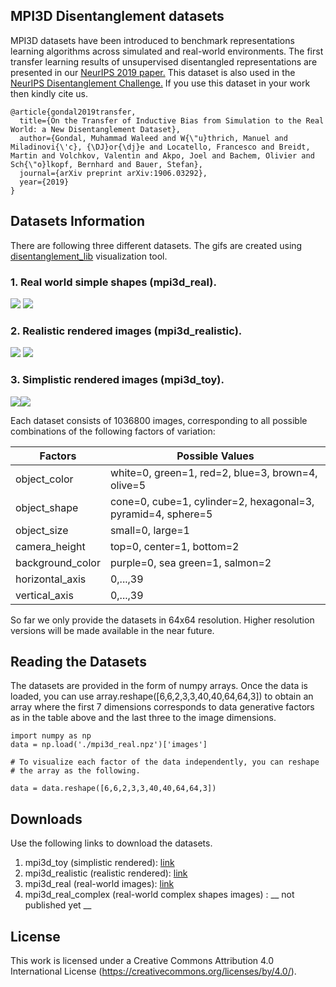## MPI3D Disentanglement datasets

MPI3D datasets have been introduced to benchmark representations learning algorithms across simulated and real-world environments. The first transfer learning results of unsupervised disentangled representations are presented in our [NeurIPS 2019 paper.](https://arxiv.org/abs/1906.03292) 
This dataset is also used in the [NeurIPS Disentanglement Challenge.](http://www.disentanglement-challenge.com)
If you use this dataset in your work then kindly cite us.
```
@article{gondal2019transfer,
  title={On the Transfer of Inductive Bias from Simulation to the Real World: a New Disentanglement Dataset},
  author={Gondal, Muhammad Waleed and W{\"u}thrich, Manuel and Miladinovi{\'c}, {\DJ}or{\dj}e and Locatello, Francesco and Breidt, Martin and Volchkov, Valentin and Akpo, Joel and Bachem, Olivier and Sch{\"o}lkopf, Bernhard and Bauer, Stefan},
  journal={arXiv preprint arXiv:1906.03292},
  year={2019}
}
```

## Datasets Information

There are following three different datasets. The gifs are created using [disentanglement_lib](https://github.com/google-research/disentanglement_lib) visualization tool.

### 1. Real world simple shapes (mpi3d_real).

<img src="https://github.com/rr-learning/disentanglement_dataset/blob/master/sample_gifs/real1.gif"/> <img src="https://github.com/rr-learning/disentanglement_dataset/blob/master/sample_gifs/real2.gif" />

### 2. Realistic rendered images (mpi3d_realistic).

<img src="https://github.com/rr-learning/disentanglement_dataset/blob/master/sample_gifs/realistic1.gif" /> <img src="https://github.com/rr-learning/disentanglement_dataset/blob/master/sample_gifs/realistic2.gif" />

### 3. Simplistic rendered images (mpi3d_toy).

<img src="https://github.com/rr-learning/disentanglement_dataset/blob/master/sample_gifs/toy1.gif" /><img src="https://github.com/rr-learning/disentanglement_dataset/blob/master/sample_gifs/toy2.gif" />

Each dataset consists of 1036800 images, corresponding to all possible combinations of the following factors of variation:

|Factors|Possible Values|
|---|---|
|object_color|white=0, green=1, red=2, blue=3, brown=4, olive=5|
|object_shape|cone=0, cube=1, cylinder=2, hexagonal=3, pyramid=4, sphere=5|
|object_size|small=0, large=1|
|camera_height|top=0, center=1, bottom=2|
|background_color|purple=0, sea green=1, salmon=2|
|horizontal_axis|0,...,39|
|vertical_axis|0,...,39|

So far we only provide the datasets in 64x64 resolution. Higher resolution versions will be made available in the near future.

## Reading the Datasets
The datasets are provided in the form of numpy arrays. Once the data is loaded, you can use array.reshape([6,6,2,3,3,40,40,64,64,3]) to obtain an array where the first 7 dimensions corresponds to data generative factors as in the table above and the last three to the image dimensions.

```
import numpy as np
data = np.load('./mpi3d_real.npz')['images']

# To visualize each factor of the data independently, you can reshape 
# the array as the following.

data = data.reshape([6,6,2,3,3,40,40,64,64,3])
```

## Downloads

Use the following links to download the datasets. 

1. mpi3d_toy (simplistic rendered):  [link](https://storage.googleapis.com/disentanglement_dataset/Final_Dataset/mpi3d_toy.npz)
2. mpi3d_realistic (realistic rendered): [link](https://storage.googleapis.com/disentanglement_dataset/Final_Dataset/mpi3d_realistic.npz)
3. mpi3d_real (real-world images): [link](https://storage.googleapis.com/disentanglement_dataset/Final_Dataset/mpi3d_real.npz)
4. mpi3d_real_complex (real-world complex shapes images) : __ not published yet __

## License

This work is licensed under a Creative Commons Attribution 4.0 International License (https://creativecommons.org/licenses/by/4.0/).
